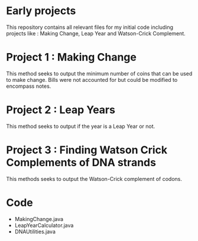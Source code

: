 # Early projects
This repository contains all relevant files for my initial code including projects like : Making Change, Leap Year and Watson-Crick Complement. 

# Project 1 : Making Change 
This method seeks to output the minimum number of coins that can be used to make change. Bills were not accounted for but could be modified to encompass notes. 

# Project 2 : Leap Years 
This method seeks to output if the year is a Leap Year or not. 

# Project 3 : Finding Watson Crick Complements of DNA strands 
This methods seeks to output the Watson-Crick complement of codons. 

# Code 
- MakingChange.java 
- LeapYearCalculator.java 
- DNAUtilities.java 
